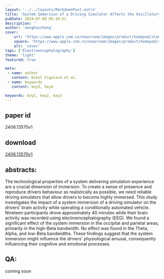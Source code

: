 ```yaml
---
layout: '../../layouts/MarkdownPost.astro'
title: 'System Immersion of a Driving Simulator Affects the Oscillatory Brain Activity'
pubDate: 2024-07-09 05:10:51
description: ''
author: 'wanghaisheng'
cover:
    url: 'https://www.apple.com.cn/newsroom/images/product/homepod/standard/Apple-HomePod-hero-230118_big.jpg.large_2x.jpg'
    square: 'https://www.apple.com.cn/newsroom/images/product/homepod/standard/Apple-HomePod-hero-230118_big.jpg.large_2x.jpg'
    alt: 'cover'
tags: ['Electroencephalography'] 
theme: 'light'
featured: true

meta:
 - name: author
   content: Nikol Figalová et.al.
 - name: keywords
   content: key3, key4

keywords: key1, key2, key3
---
```


## paper id
2406.13570v1
## download
[2406.13570v1](http://arxiv.org/abs/2406.13570v1)
## abstracts:
The technological properties of a system delivering simulation experience are a crucial dimension of immersion. To create a sense of presence and reproduce drivers behaviour as realistically as possible, we need reliable driving simulators that allow drivers to become highly immersed. This study investigates the impact of a system immersion of a driving simulator on the drivers' brain activity while operating a conditionally automated vehicle. Nineteen participants drove approximately 40 minutes while their brain activity was recorded using electroencephalography (EEG). We found a significant effect of the system immersion in the occipital and parietal areas, primarily in the high-Beta bandwidth. No effect was found in the Theta, Alpha, and low-Beta bandwidths. These findings suggest that the system immersion might influence the drivers' physiological arousal, consequently influencing their cognitive and emotional processes.
## QA:
coming soon
